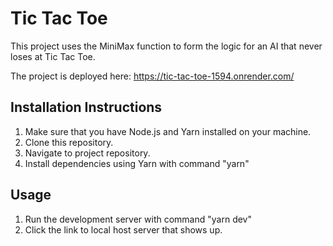 # Tic Tac Toe

This project uses the MiniMax function to form the logic for an AI that never loses at Tic Tac Toe.

The project is deployed here: https://tic-tac-toe-1594.onrender.com/

## Installation Instructions

1. Make sure that you have Node.js and Yarn installed on your machine.
2. Clone this repository.
3. Navigate to project repository.
4. Install dependencies using Yarn with command "yarn"

## Usage

1. Run the development server with command  "yarn dev"
2. Click the link to local host server that shows up.
